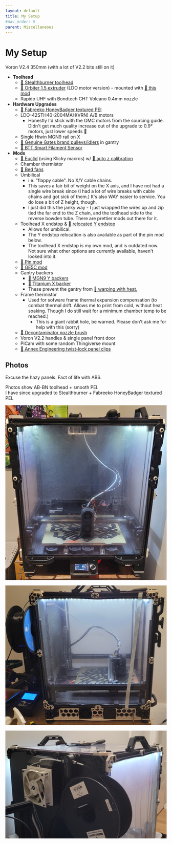 ```yaml
---
layout: default
title: My Setup
#nav_order: 5
parent: Miscellaneous
---
```

# My Setup

Voron V2.4 350mm (with a lot of V2.2 bits still on it)
- **Toolhead**
    - [:page_facing_up: Stealthburner toolhead](https://github.com/VoronDesign/Voron-Stealthburner)
    - [:page_facing_up: Orbiter 1.5 extruder](https://www.aliexpress.com/item/3256803143364574.html) (LDO motor version) - mounted with [:page_facing_up: this mod](https://www.teamfdm.com/files/file/502-orbiter-15-for-stealthburner/)
    - Rapido UHF with Bondtech CHT Volcano 0.4mm nozzle
- **Hardware Upgrades**
    - [:page_facing_up: Fabreeko HoneyBadger textured PEI](https://www.fabreeko.com/products/honeybadger-v2-4-single-sided-black-pei-textured?variant=42614568452351)
    - LDO-42STH40-2004MAH(VRN) A/B motors
        - Honestly I'd stick with the OMC motors from the sourcing guide. Didn't get much quality increase out of the upgrade to 0.9° motors, just lower speeds :clown_face:
    - Single Hiwin MGN9 rail on X
    - [:page_facing_up: Genuine Gates brand pulleys/idlers](https://www.filastruder.com/search?type=product&q=gates) in gantry
    - [:page_facing_up: BTT Smart Filament Sensor](https://www.amazon.com/BIGTREETECH-Filament-Sensor-Detection-Printer/dp/B07Z7Y5VY9)
- **Mods**
    - [:page_facing_up: Euclid](https://euclidprobe.github.io) (using Klicky macros) w/ [:page_facing_up: auto z calibration](https://github.com/protoloft/klipper_z_calibration)
    - Chamber thermistor
    - [:page_facing_up: Bed fans](https://github.com/VoronDesign/VoronUsers/tree/master/printer_mods/Ellis/Bed_Fans)
    - Umbilical 
        - i.e. "flappy cable". No X/Y cable chains. 
        - This saves a fair bit of weight on the X axis, and I have not had a single wire break since (I had a lot of wire breaks with cable chains and got sick of them.) It's also WAY easier to service. You do lose a bit of Z height, though.
        - I just did this the janky way - I just wrapped the wires up and zip tied the far end to the Z chain, and the toolhead side to the reverse bowden tube. There are prettier mods out there for it.
    - Toolhead X endstop & [:page_facing_up: relocated Y endstop](https://github.com/hartk1213/MISC/tree/main/Voron%20Mods/Voron%202/2.4/Voron2.4_Y_Endstop_Relocation)
        - Allows for umbilical.
        - The Y endstop relocation is also available as part of the pin mod below.
        - The toolhead X endstop is my own mod, and is outdated now. Not sure what other options are currently available, haven't looked into it.
    - [:page_facing_up: Pin mod](https://github.com/hartk1213/MISC/tree/main/Voron%20Mods/Voron%202/2.4/Voron2.4_Pins_Mod)
    - [:page_facing_up: GE5C mod](https://github.com/hartk1213/MISC/tree/main/Voron%20Mods/Voron%202/2.4/Voron2.4_GE5C)
    - Gantry backers
        - [:page_facing_up: MGN9 Y backers](https://github.com/VoronDesign/VoronUsers/tree/master/printer_mods/bythorsthunder/MGN9_Backers)
        - [:page_facing_up: Titanium X backer](https://www.fabreeko.com/products/v2-4-trident-titanium-extrusion-backers?variant=40722088034502) 
        - These prevent the gantry from [:page_facing_up: warping with heat.](https://github.com/tanaes/whopping_Voron_mods/tree/main/extrusion_backers)
    - Frame thermistor
        - Used for sofware frame thermal expansion compensation (to combat thermal drift. Allows me to print from cold, without heat soaking. Though I do still wait for a minimum chamber temp to be reached.)
            - This is a giant rabbit hole, be warned. Please don't ask me for help with this (sorry)
    - [:page_facing_up: Decontaminator nozzle brush](https://github.com/VoronDesign/VoronUsers/tree/master/abandoned_mods/printer_mods/edwardyeeks/Decontaminator_Purge_Bucket_%26_Nozzle_Scrubber)
    - Voron V2.2 handles & single panel front door
    - PiCam with some random Thingiverse mount
    - [:page_facing_up: Annex Engineering twist-lock panel clips](https://github.com/Annex-Engineering/Other_Printer_Mods/tree/master/All_Printers/Annex_Panel_2020_Clips_and_Hinges)


## Photos
Excuse the hazy panels. Fact of life with ABS.

Photos show AB-BN toolhead + smooth PEI.\
I have since upgraded to Stealthburner + Fabreeko HoneyBadger textured PEI.

![](./images/my_setup/my_setup.jpg)

![](./images/my_setup/my_setup_2.jpg)

![](./images/my_setup/my_setup_3.jpg)

